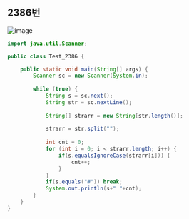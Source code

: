 ## 2386번
![image](https://user-images.githubusercontent.com/70584146/152666959-49ad8c64-875b-4f8d-afda-5f1e31077163.png)
```java
import java.util.Scanner;

public class Test_2386 {

	public static void main(String[] args) {
		Scanner sc = new Scanner(System.in);
		
		while (true) {
			String s = sc.next();
			String str = sc.nextLine();
			
			String[] strarr = new String[str.length()];
			
			strarr = str.split("");
			
			int cnt = 0;
			for (int i = 0; i < strarr.length; i++) {
				if(s.equalsIgnoreCase(strarr[i])) {
					cnt++;
				}
			}
			if(s.equals("#")) break;
			System.out.println(s+" "+cnt);
		}
	}
}
```
